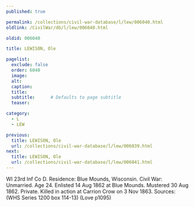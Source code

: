 ```yaml
---
published: true

permalink: /collections/civil-war-database/l/lew/006040.html
oldlink: /CivilWar/db/l/lew/006040.html

oldid: 006040

title: LEWISON, Ole

pagelist:
  exclude: false
  order: 6040
  image: 
  alt:
  caption:
  title:
  subtitle:      # Defaults to page subtitle
  teaser:

category: 
  - L 
  - LEW

previous:
  title: LEWISON, Ole
  url: /collections/civil-war-database/l/lew/006039.html  
next:
  title: LEWISON, Ole
  url: /collections/civil-war-database/l/lew/006041.html   
---
```

WI 23rd Inf Co D. Residence: Blue Mounds, Wisconsin. Civil War: Unmarried. Age 24. Enlisted 14 Aug 1862 at Blue Mounds. Mustered 30 Aug 1862. Private. Killed in action at Carrion Crow on 3 Nov 1863. Sources: (WHS Series 1200 box 114-13) (Love p1095)